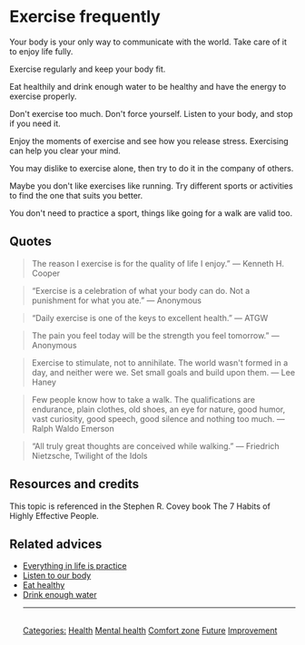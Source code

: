# Exercise frequently
 
Your body is your only way to communicate with the world. Take care of it to enjoy life fully.
 
Exercise regularly and keep your body fit.
 
Eat healthily and drink enough water to be healthy and have the energy to exercise properly.
 
Don't exercise too much. Don't force yourself. Listen to your body, and stop if you need it.
 
Enjoy the moments of exercise and see how you release stress. Exercising can help you clear your mind.
 
You may dislike to exercise alone, then try to do it in the company of others.
 
Maybe you don't like exercises like running. Try different sports or activities to find the one that suits you better.

You don't need to practice a sport, things like going for a walk are valid too.
 
## Quotes

> The reason I exercise is for the quality of life I enjoy.” ― Kenneth H. Cooper
 
> “Exercise is a celebration of what your body can do. Not a punishment for what you ate.” ― Anonymous
 
> “Daily exercise is one of the keys to excellent health.” ― ATGW
 
> The pain you feel today will be the strength you feel tomorrow.” ― Anonymous
 
> Exercise to stimulate, not to annihilate. The world wasn't formed in a day, and neither were we. Set small goals and build upon them. ― Lee Haney
 
> Few people know how to take a walk. The qualifications are endurance, plain clothes, old shoes, an eye for nature, good humor, vast curiosity, good speech, good silence and nothing too much. ― Ralph Waldo Emerson
 
> “All truly great thoughts are conceived while walking.” ― Friedrich Nietzsche, Twilight of the Idols

## Resources and credits

This topic is referenced in the Stephen R. Covey book The 7 Habits of Highly Effective People.
 
## Related advices
 
- [Everything in life is practice](../Everything%20in%20life%20is%20practice/index.md)
- [Listen to our body](../Listen%20to%20your%20body/index.md)
- [Eat healthy](../Eat%20healthy/index.md)
- [Drink enough water](../Drink%20enough%20water/index.md)<hr/><br/>[Categories:](../Categories/index.md) [Health](../Categories/Health.md) [Mental health](../Categories/Mental%20health.md) [Comfort zone](../Categories/Comfort%20zone.md) [Future](../Categories/Future.md) [Improvement](../Categories/Improvement.md)